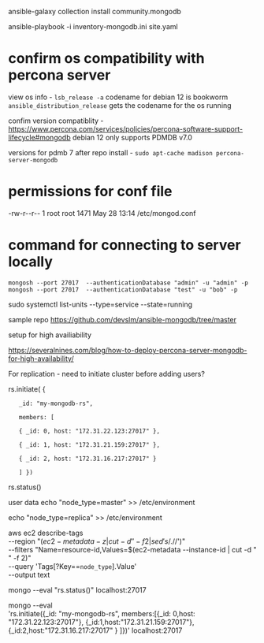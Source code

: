 ansible-galaxy collection install community.mongodb

ansible-playbook -i inventory-mongodb.ini site.yaml


# confirm os compatibility with percona server
view os info - `lsb_release -a`
codename for debian 12 is bookworm
`ansible_distribution_release` gets the codename for the os running

confim version compatiblity - https://www.percona.com/services/policies/percona-software-support-lifecycle#mongodb
debian 12 only supports PDMDB v7.0

versions for pdmb 7 after repo install - `sudo apt-cache madison percona-server-mongodb`


# permissions for conf file
-rw-r--r-- 1 root root 1471 May 28 13:14 /etc/mongod.conf

# command for connecting to server locally

`mongosh --port 27017  --authenticationDatabase "admin" -u "admin" -p`
`mongosh --port 27017  --authenticationDatabase "test" -u "bob" -p`

sudo systemctl list-units --type=service --state=running

sample repo
https://github.com/devslm/ansible-mongodb/tree/master

setup for high availiability

https://severalnines.com/blog/how-to-deploy-percona-server-mongodb-for-high-availability/

For replication - need to initiate cluster before adding users?

rs.initiate( {

       _id: "my-mongodb-rs",

       members: [

       { _id: 0, host: "172.31.22.123:27017" },

       { _id: 1, host: "172.31.21.159:27017" },

       { _id: 2, host: "172.31.16.217:27017" }

       ] })

rs.status()

user data
echo "node_type=master" >> /etc/environment

echo "node_type=replica" >> /etc/environment


aws ec2 describe-tags \
--region "$(ec2-metadata -z | cut -d' ' -f2 | sed 's/.$//')" \
--filters "Name=resource-id,Values=$(ec2-metadata --instance-id | cut -d " " -f 2)" \
--query 'Tags[?Key==`node_type`].Value' \
--output text
       

mongo --eval "rs.status()" localhost:27017

mongo --eval \
'rs.initiate({_id: "my-mongodb-rs", 
       members:[{_id: 0,host: "172.31.22.123:27017"},
       {_id:1,host:"172.31.21.159:27017"},
       {_id:2,host:"172.31.16.217:27017" }
       ]})' localhost:27017